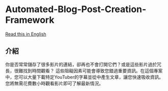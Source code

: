 # Automated-Blog-Post-Creation-Framework
[Read this in English](/README.md)
## 介紹
你是否常常儲存了很多影片的連結，卻再也不會打開它們？或是這些影片過於冗長，很難找到時間觀看？
這些阻礙因素可能會導致您錯過重要資訊。在這個專案中，您可以大量下載特定YouTuber的字幕並從中產生文章，讓您快速吸收資訊。您將無需花費數小時觀看影片即可了解最新情況。
